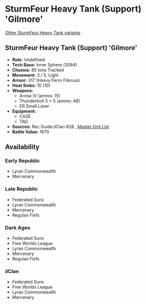 # SturmFeur Heavy Tank (Support) 'Gilmore' 

[Other SturmFeur Heavy Tank variants](../sturmfeur_heavy_tank.md) 

## SturmFeur Heavy Tank (Support) 'Gilmore' 

- **Role:** Undefined 
- **Tech Base:** Inner Sphere (3094) 
- **Chassis:** 85 tons Tracked 
- **Movement:** 3 / 5, Light 
- **Armor:** 317 (Heavy Ferro Fibrous) 
- **Heat Sinks:** 10 (10) 
- **Weapons:** 
  - Arrow IV (ammo: 15) 
  - Thunderbolt 5 × 5 (ammo: 48) 
  - ER Small Laser 
- **Equipment:** 
  - CASE 
  - TAG 
- **Sources:** Rec Guide:ilClan #28 , [Master Unit List](http://masterunitlist.info/Unit/Details/9373) 
- **Battle Value:** 1670 

## Availability 

### Early Republic 

- Lyran Commonwealth 
- Mercenary 

### Late Republic 

- Federated Suns 
- Lyran Commonwealth 
- Mercenary 
- Regulan Fiefs 

### Dark Ages 

- Federated Suns 
- Free Worlds League 
- Lyran Commonwealth 
- Mercenary 
- Regulan Fiefs 

### ilClan 

- Federated Suns 
- Free Worlds League 
- Lyran Commonwealth 
- Mercenary 

